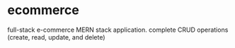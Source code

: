 # ecommerce

full-stack e-commerce MERN stack application. complete CRUD operations (create, read, update, and delete) 
